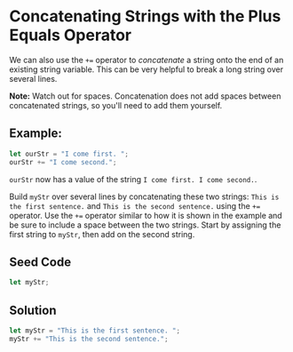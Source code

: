 # Concatenating Strings with the Plus Equals Operator

We can also use the `+=` operator to *concatenate* a string onto the end of an existing string variable. This can be very helpful to break a long string over several lines.

**Note:** Watch out for spaces. Concatenation does not add spaces between concatenated strings, so you'll need to add them yourself.

## Example:

```javascript
let ourStr = "I come first. ";
ourStr += "I come second.";
```

`ourStr` now has a value of the string `I come first. I come second.`.

Build `myStr` over several lines by concatenating these two strings: `This is the first sentence.` and `This is the second sentence.` using the `+=` operator. Use the `+=` operator similar to how it is shown in the example and be sure to include a space between the two strings. Start by assigning the first string to `myStr`, then add on the second string.

## Seed Code

```javascript
let myStr;
```

## Solution

```javascript
let myStr = "This is the first sentence. ";
myStr += "This is the second sentence.";
```
